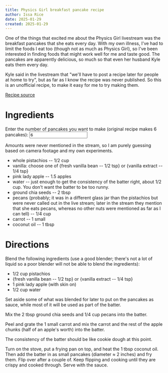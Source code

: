 ```yaml
---
title: Physics Girl breakfast pancake recipe
author: Issa Rice
date: 2025-01-29
created: 2025-01-29
---
```


One of the things that excited me about the Physics Girl livestream was the
breakfast pancakes that she eats every day. With my own illness, I've had to
limit the foods I eat too (though not as much as Physics Girl), so I've been
interested in finding foods that might work well for me and taste good. The
pancakes are apparently delicious, so much so that even her husband Kyle eats
them every day.

Kyle said in the livestream that "we'll have to post a recipe later for people
at home to try", but as far as I know the recipe was never published. So this
is an unofficial recipe, to make it easy for me to try making them.

[Recipe source](https://www.youtube.com/watch?v=v8HWt9g4L0k&t=14m15s)

# Ingredients

<div>
  <label for="pancake-count">Enter the number of pancakes you want to make
  (original recipe makes 6 pancakes):</label>
  <input type="number" id="pancake-count" name="pancake-count" min="1" value="6">
</div>

Amounts were never mentioned in the stream, so I am purely guessing based on
camera footage and my own experiments.

- whole pistachios -- <span><span class="value">1/2</span> <span class="units">cup</span></span>
- vanilla: choose one of <span>{fresh vanilla bean -- <span><span class="value">1/2</span> <span class="units">tsp</span></span>}</span> or <span>{vanilla extract -- <span id="vanilla-extract-amount"><span class="value">1/4</span> <span class="units">tsp</span></span>}</span>
- pink lady apple -- <span><span class="value">1.5</span> <span class="units">apples</span></span>
- water -- just enough to get the consistency of the batter right, about <span><span class="value">1/2</span> <span class="units">cup</span></span>. You don't want the batter to be too runny.
- ground chia seeds -- <span><span class="value">2</span> <span class="units">tbsp</span></span>
- pecans (probably; it was in a different glass jar than the pistachios but were never called out in the live stream; later in the stream they mention that she eats pecans, whereas no other nuts were mentioned as far as I can tell) -- <span><span class="value">1/4</span> <span class="units">cup</span></span>
- carrot -- <span><span class="value">1</span> <span class="units">small</span></span>
- coconut oil -- <span><span class="value">1</span> <span class="units">tbsp</span></span>

# Directions

Blend the following ingredients (use a good blender; there's not a lot of
liquid so a poor blender will not be able to blend the ingredients):

- <span><span class="value">1/2</span> <span class="units">cup</span></span> pistachios
- <span>{fresh vanilla bean -- <span><span class="value">1/2</span> <span class="units">tsp</span></span>}</span> or <span>{vanilla extract -- <span id="vanilla-extract-amount"><span class="value">1/4</span> <span class="units">tsp</span></span>}</span>
  </span>
- <span><span class="value">1</span> <span class="units">pink lady apple</span></span> (with skin on)
- <span><span class="value">1/2</span> <span class="units">cup</span></span> water

Set aside some of what was blended for later to put on the pancakes as sauce,
while most of it will be used as part of the batter.

Mix the <span><span class="value">2</span> <span class="units">tbsp</span></span> ground chia seeds and <span><span class="value">1/4</span> <span class="units">cup</span></span> pecans into the batter.

Peel and grate the <span><span class="value">1</span> <span class="units">small</span></span> carrot and mix the carrot and the rest of the apple chunks (<span><span class="value">half</span></span> of an apple's worth) into the batter.

The consistency of the batter should be like cookie dough at this point.

Turn on the stove, put a frying pan on top, and heat the <span><span class="value">1</span> <span class="units">tbsp</span></span> coconut oil. Then add the batter in as small pancakes (diameter ≈ 2 inches) and fry them. Flip over after a couple of. Keep flipping and cooking until they are crispy and cooked through. Serve with the sauce.
